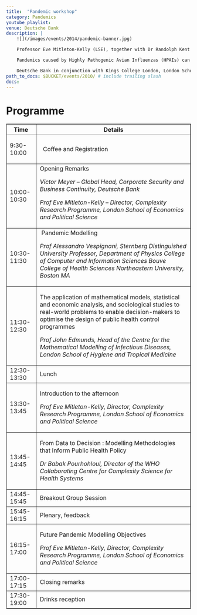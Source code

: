 ```yaml
---
title:  "Pandemic workshop"
category: Pandemics
youtube_playlist: 
venue: Deutsche Bank
description: |
    ![](/images/events/2014/pandemic-banner.jpg)

    Professor Eve Mitleton-Kelly (LSE), together with Dr Randolph Kent (KCL) and Nick Wildegoose (Zurich) have organised a 3rd workshop on pandemics as part of the World Economic Forum Global Agenda Councils on Complex Systems and Catastrophic Risks. Deutsche Bank will be hosting the workshop. This is for information only as the workshop is now fully booked.

    Pandemics caused by Highly Pathogenic Avian Influenzas (HPAIs) can trigger global social and economic disruption.  Such events are unpredictable and can  place great stress on national health systems. Pandemics can cause high levels of absenteeism which can threaten business operations and disrupt supply chains.   But pandemic propagation is poorly understood, a better knowledge about HPAIs and how they can spread is essential to anticipating key stresses across a multiple of dimensions.  Only then can we begin to properly plan a successful coordination response across the public and private sectors. 

    Deutsche Bank in conjunction with Kings College London, London School of Economics and World Economic Forum Global Agenda Councils on Catastrophic Risks and Complex Systems will be conducting a ‘Pandemic Workshop’ to be hosted on Tuesday 29th April 2014 at Deutsche Bank in London.
path_to_docs: $BUCKET/events/2010/ # include trailing slash
docs:
---
```


# Programme

<div>
    <table summary="Pandemic Workshop" border="1">
                    <tbody>
                      <tr>
                        <th>
                          Time&nbsp;
                        </th>
                        <th>
                          &nbsp;Details&nbsp;
                        </th>
                      </tr>
                      <tr>
                        <td>
                          <p>
                            9:30-10:00
                          </p>
                        </td>
                        <td>
                          &nbsp;&nbsp;Coffee and Registration
                        </td>
                      </tr>
                      <tr>
                        <td>
                          10:00-10:30
                        </td>
                        <td>
                          Opening Remarks 
                          <p>
                            <em>Victor Meyer &ndash; Global Head, Corporate Security and Business Continuity, Deutsche Bank</em>
                          </p>
                          <p>
                            <em>Prof Eve Mitleton-Kelly&nbsp;&ndash; Director, Complexity Research Programme, London School of Economics and Political Science</em>
                          </p>
                        </td>
                      </tr>
                      <tr>
                        <td>
                          10:30-11:30
                        </td>
                        <td>
                          &nbsp;Pandemic Modelling 
                          <p>
                            <em>Prof Alessandro Vespignani, Sternberg Distinguished University Professor, Department of Physics College of Computer and Information Sciences Bouve College of Health Sciences Northeastern University, Boston MA</em>
                          </p>
                        </td>
                      </tr>
                      <tr>
                        <td>
                          11:30-12:30
                        </td>
                        <td>
                          <p>
                            The application of mathematical models, statistical and economic analysis, and sociological studies to real-world problems to enable decision-makers to optimise the design of public health control programmes
                          </p>
                          <p>
                            <em>Prof John Edmunds, Head of the Centre for the Mathematical Modelling of Infectious Diseases, London School of Hygiene and Tropical Medicine</em>
                          </p>
                        </td>
                      </tr>
                      <tr>
                        <td>
                          12:30-13:30
                        </td>
                        <td>
                          Lunch
                        </td>
                      </tr>
                      <tr>
                        <td>
                          13:30-13:45
                        </td>
                        <td>
                          <p>
                            Introduction to the afternoon
                          </p>
                          <p>
                            <em>Prof Eve Mitleton-Kelly, Director, Complexity Research Programme, London School of Economics and Political Science</em>
                          </p>
                        </td>
                      </tr>
                      <tr>
                        <td>
                          13:45-14:45
                        </td>
                        <td>
                          <p>
                            From Data to Decision : Modelling Methodologies that Inform Public Health Policy
                          </p>
                          <p>
                            <em>Dr Babak Pourhohloul, Director of the WHO Collaborating Centre for Complexity Science for Health Systems</em>
                          </p>
                        </td>
                      </tr>
                      <tr>
                        <td>
                          14:45-15:45
                        </td>
                        <td>
                          Breakout Group Session
                        </td>
                      </tr>
                      <tr>
                        <td>
                          15:45-16:15
                        </td>
                        <td>
                          Plenary, feedback
                        </td>
                      </tr>
                      <tr>
                        <td>
                          16:15-17:00
                        </td>
                        <td>
                          <p>
                            Future Pandemic Modelling Objectives
                          </p>
                          <p>
                            <em>Prof Eve Mitleton-Kelly, Director, Complexity Research Programme, London School of Economics and Political Science</em>
                          </p>
                        </td>
                      </tr>
                      <tr>
                        <td>
                          17:00-17:15
                        </td>
                        <td>
                          Closing remarks
                        </td>
                      </tr>
                      <tr>
                        <td>
                          17:30-19:00
                        </td>
                        <td>
                          Drinks reception
                        </td>
                      </tr>
                    </tbody>
                  </table>
</div>